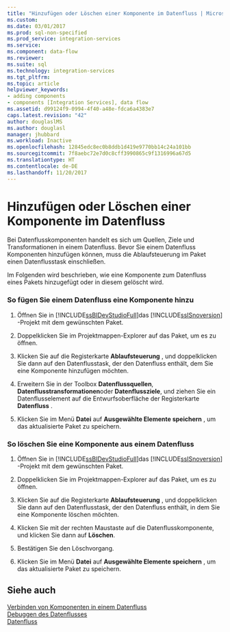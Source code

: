 ```yaml
---
title: "Hinzufügen oder Löschen einer Komponente im Datenfluss | Microsoft-Dokumentation"
ms.custom: 
ms.date: 03/01/2017
ms.prod: sql-non-specified
ms.prod_service: integration-services
ms.service: 
ms.component: data-flow
ms.reviewer: 
ms.suite: sql
ms.technology: integration-services
ms.tgt_pltfrm: 
ms.topic: article
helpviewer_keywords:
- adding components
- components [Integration Services], data flow
ms.assetid: d99124f9-0994-4f40-a48e-fdca6a4383e7
caps.latest.revision: "42"
author: douglaslMS
ms.author: douglasl
manager: jhubbard
ms.workload: Inactive
ms.openlocfilehash: 12845edc8ec0b8ddb1d419e9770bb14c24a101bb
ms.sourcegitcommit: 7f8aebc72e7d0c8cff3990865c9f1316996a67d5
ms.translationtype: HT
ms.contentlocale: de-DE
ms.lasthandoff: 11/20/2017
---
```

# <a name="add-or-delete-a-component-in-a-data-flow"></a>Hinzufügen oder Löschen einer Komponente im Datenfluss
  Bei Datenflusskomponenten handelt es sich um Quellen, Ziele und Transformationen in einem Datenfluss. Bevor Sie einem Datenfluss Komponenten hinzufügen können, muss die Ablaufsteuerung im Paket einen Datenflusstask einschließen.  
  
 Im Folgenden wird beschrieben, wie eine Komponente zum Datenfluss eines Pakets hinzugefügt oder in diesem gelöscht wird.  
  
### <a name="to-add-a-component-to-a-data-flow"></a>So fügen Sie einem Datenfluss eine Komponente hinzu  
  
1.  Öffnen Sie in [!INCLUDE[ssBIDevStudioFull](../../includes/ssbidevstudiofull-md.md)]das [!INCLUDE[ssISnoversion](../../includes/ssisnoversion-md.md)] -Projekt mit dem gewünschten Paket.  
  
2.  Doppelklicken Sie im Projektmappen-Explorer auf das Paket, um es zu öffnen.  
  
3.  Klicken Sie auf die Registerkarte **Ablaufsteuerung** , und doppelklicken Sie dann auf den Datenflusstask, der den Datenfluss enthält, dem Sie eine Komponente hinzufügen möchten.  
  
4.  Erweitern Sie in der Toolbox **Datenflussquellen**, **Datenflusstransformationen**oder **Datenflussziele**, und ziehen Sie ein Datenflusselement auf die Entwurfsoberfläche der Registerkarte **Datenfluss** .  
  
5.  Klicken Sie im Menü **Datei** auf **Ausgewählte Elemente speichern** , um das aktualisierte Paket zu speichern.  
  
### <a name="to-delete-a-component-from-a-data-flow"></a>So löschen Sie eine Komponente aus einem Datenfluss  
  
1.  Öffnen Sie in [!INCLUDE[ssBIDevStudioFull](../../includes/ssbidevstudiofull-md.md)]das [!INCLUDE[ssISnoversion](../../includes/ssisnoversion-md.md)] -Projekt mit dem gewünschten Paket.  
  
2.  Doppelklicken Sie im Projektmappen-Explorer auf das Paket, um es zu öffnen.  
  
3.  Klicken Sie auf die Registerkarte **Ablaufsteuerung** , und doppelklicken Sie dann auf den Datenflusstask, der den Datenfluss enthält, in dem Sie eine Komponente löschen möchten.  
  
4.  Klicken Sie mit der rechten Maustaste auf die Datenflusskomponente, und klicken Sie dann auf **Löschen**.  
  
5.  Bestätigen Sie den Löschvorgang.  
  
6.  Klicken Sie im Menü **Datei** auf **Ausgewählte Elemente speichern** , um das aktualisierte Paket zu speichern.  
  
## <a name="see-also"></a>Siehe auch  
 [Verbinden von Komponenten in einem Datenfluss](../../integration-services/data-flow/connect-components-in-a-data-flow.md)   
 [Debuggen des Datenflusses](../../integration-services/troubleshooting/debugging-data-flow.md)   
 [Datenfluss](../../integration-services/data-flow/data-flow.md)  
  
  
